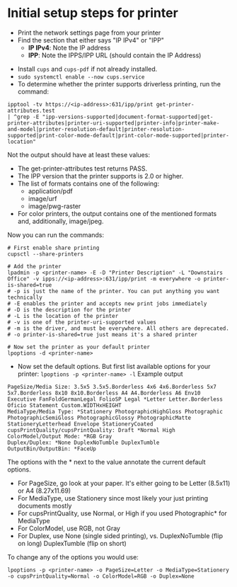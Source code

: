 # Initial setup steps for printer
- Print the network settings page from your printer
- Find the section that either says "IP IPv4" or "IPP"
    - **IP IPv4**: Note the IP address
    - **IPP**: Note the IPPS/IPP URL (should contain the IP Address)
* Install `cups` and `cups-pdf` if not already installed.
* `sudo systemctl enable --now cups.service`
* To determine whether the printer supports driverless printing, run the command:
```nu
ipptool -tv https://<ip-address>:631/ipp/print get-printer-attributes.test
| ^grep -E "ipp-versions-supported|document-format-supported|get-printer-attributes|printer-uri-supported|printer-info|printer-make-and-model|printer-resolution-default|printer-resolution-supported|print-color-mode-default|print-color-mode-supported|printer-location"
```
Not the output should have at least these values:
- The get-printer-attributes test returns PASS.
- The IPP version that the printer supports is 2.0 or higher.
- The list of formats contains one of the following:
    - application/pdf
    - image/urf
    - image/pwg-raster 
- For color printers, the output contains one of the mentioned formats and, additionally, image/jpeg.

Now you can run the commands:
```nu
# First enable share printing
cupsctl --share-printers

# Add the printer
lpadmin -p <printer-name> -E -D "Printer Description" -L "Downstairs Office" -v ipps://<ip-address>:631/ipp/print -m everywhere -o printer-is-shared=true
# -p is just the name of the printer. You can put anything you want technically
# -E enables the printer and accepts new print jobs immediately
# -D is the description for the printer
# -L is the location of the printer
# -v is one of the printer-uri-supported values
# -m is the driver, and must be everywhere. All others are deprecated.
# -o printer-is-shared=true just means it's a shared printer

# Now set the printer as your default printer
lpoptions -d <printer-name>
```

- Now set the default options. But first list available options for your printer:
`lpoptions -p <printer-name> -l`
Example output
```
PageSize/Media Size: 3.5x5 3.5x5.Borderless 4x6 4x6.Borderless 5x7 5x7.Borderless 8x10 8x10.Borderless A4 A4.Borderless A6 Env10 Executive FanFoldGermanLegal FolioSP Legal *Letter Letter.Borderless Oficio Statement Custom.WIDTHxHEIGHT
MediaType/Media Type: *Stationery PhotographicHighGloss Photographic PhotographicSemiGloss PhotographicGlossy PhotographicMatte StationeryLetterhead Envelope StationeryCoated
cupsPrintQuality/cupsPrintQuality: Draft *Normal High
ColorModel/Output Mode: *RGB Gray
Duplex/Duplex: *None DuplexNoTumble DuplexTumble
OutputBin/OutputBin: *FaceUp
```
The options with the * next to the value annotate the current default options.

- For PageSize, go look at your paper. It's either going to be Letter (8.5x11) or A4 (8.27x11.69)
- For MediaType, use Stationery since most likely your just printing documents mostly
- For cupsPrintQuality, use Normal, or High if you used Photographic* for MediaType
- For ColorModel, use RGB, not Gray
- For Duplex, use None (single sided printing), vs. DuplexNoTumble (flip on long) DuplexTumble (flip on short)

To change any of the options you would use:
```nu
lpoptions -p <printer-name> -o PageSize=Letter -o MediaType=Stationery -o cupsPrintQuality=Normal -o ColorModel=RGB -o Duplex=None
```
